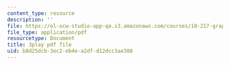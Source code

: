 ```yaml
---
content_type: resource
description: ''
file: https://ol-ocw-studio-app-qa.s3.amazonaws.com/courses/18-217-graph-theory-and-additive-combinatorics-fall-2019/b8d25dcb3ec2eb4ea2dfd12dcc3ae388_RDO6Py97IDg.pdf
file_type: application/pdf
resourcetype: Document
title: 3play pdf file
uid: b8d25dcb-3ec2-eb4e-a2df-d12dcc3ae388
---
```

